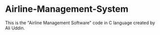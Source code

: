 # Airline-Management-System
This is the "Airline Management Software" code in C language created by Ali Uddin.
